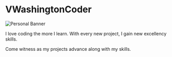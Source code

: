 # VWashingtonCoder
![Personal Banner](images/personalbanner.png)

I love coding the more I learn. With every new project, I gain new excellency skills.

Come witness as my projects advance along with my skills. 

